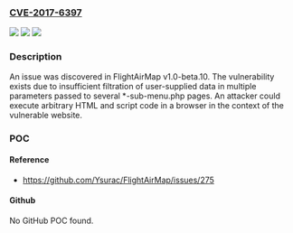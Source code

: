 ### [CVE-2017-6397](https://cve.mitre.org/cgi-bin/cvename.cgi?name=CVE-2017-6397)
![](https://img.shields.io/static/v1?label=Product&message=n%2Fa&color=blue)
![](https://img.shields.io/static/v1?label=Version&message=n%2Fa&color=blue)
![](https://img.shields.io/static/v1?label=Vulnerability&message=n%2Fa&color=brighgreen)

### Description

An issue was discovered in FlightAirMap v1.0-beta.10. The vulnerability exists due to insufficient filtration of user-supplied data in multiple parameters passed to several *-sub-menu.php pages. An attacker could execute arbitrary HTML and script code in a browser in the context of the vulnerable website.

### POC

#### Reference
- https://github.com/Ysurac/FlightAirMap/issues/275

#### Github
No GitHub POC found.

